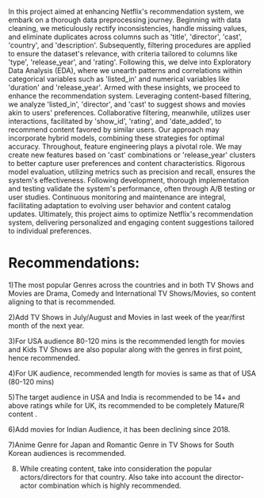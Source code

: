 In this project aimed at enhancing Netflix's recommendation system, we embark on a thorough data preprocessing journey. Beginning with data cleaning, we meticulously rectify inconsistencies, handle missing values, and eliminate duplicates across columns such as 'title', 'director', 'cast', 'country', and 'description'. Subsequently, filtering procedures are applied to ensure the dataset's relevance, with criteria tailored to columns like 'type', 'release_year', and 'rating'. Following this, we delve into Exploratory Data Analysis (EDA), where we unearth patterns and correlations within categorical variables such as 'listed_in' and numerical variables like 'duration' and 'release_year'. Armed with these insights, we proceed to enhance the recommendation system. Leveraging content-based filtering, we analyze 'listed_in', 'director', and 'cast' to suggest shows and movies akin to users' preferences. Collaborative filtering, meanwhile, utilizes user interactions, facilitated by 'show_id', 'rating', and 'date_added', to recommend content favored by similar users. Our approach may incorporate hybrid models, combining these strategies for optimal accuracy. Throughout, feature engineering plays a pivotal role. We may create new features based on 'cast' combinations or 'release_year' clusters to better capture user preferences and content characteristics. Rigorous model evaluation, utilizing metrics such as precision and recall, ensures the system's effectiveness. Following development, thorough implementation and testing validate the system's performance, often through A/B testing or user studies. Continuous monitoring and maintenance are integral, facilitating adaptation to evolving user behavior and content catalog updates. Ultimately, this project aims to optimize Netflix's recommendation system, delivering personalized and engaging content suggestions tailored to individual preferences.

# Recommendations:

1)The most popular Genres across the countries and in both TV Shows and Movies are Drama, Comedy and International TV Shows/Movies, so content aligning to that is recommended.

2)Add TV Shows in July/August and Movies in last week of the year/first month of the next year.

3)For USA audience 80-120 mins is the recommended length for movies and Kids TV Shows are also popular along with the genres in first point, hence recommended.

4)For UK audience, recommended length for movies is same as that of USA (80-120 mins)

5)The target audience in USA and India is recommended to be 14+ and above ratings while for UK, its recommended to be completely Mature/R content .

6)Add movies for Indian Audience, it has been declining since 2018.

7)Anime Genre for Japan and Romantic Genre in TV Shows for South Korean audiences is recommended.

8) While creating content, take into consideration the popular actors/directors for that country. Also take into account the director-actor combination which is highly recommended.
